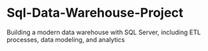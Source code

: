 # Sql-Data-Warehouse-Project

Building a modern data warehouse with SQL Server, including ETL processes, data modeling, and analytics
